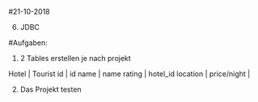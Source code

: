 #21-10-2018

06. JDBC

#Aufgaben:
1. 2 Tables erstellen je nach projekt

Hotel | Tourist
id | id
name | name
rating | hotel_id
location |
price/night |

2. Das Projekt testen
